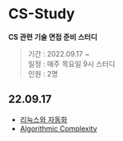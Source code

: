 # CS-Study

**CS 관련 기술 면접 준비 스터디**

> 기간 : 2022.09.17 ~  
> 일정 : 매주 목요일 9시 스터디  
> 인원 : 2명

## 22.09.17
- [리눅스와 자동화](https://scientific-petunia-d2d.notion.site/f8897e23d5394e1e850f18e787d64105)
- [Algorithmic Complexity](https://scientific-petunia-d2d.notion.site/Algorithmic-Complexity-5fe158c20c7d425dbf514d2ab1a974fb)